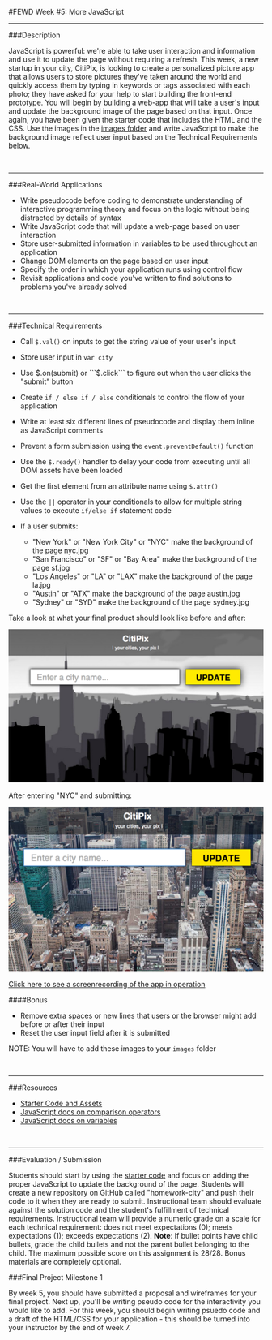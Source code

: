 #FEWD Week #5: More JavaScript


---


###Description 


JavaScript is powerful: we're able to take user interaction and information and use it to update the page without requiring a refresh. This week, a new startup in your city, CitiPix, is looking to create a personalized picture app that allows users to store pictures they've taken around the world and quickly access them by typing in keywords or tags associated with each photo; they have asked for your help to start building the front-end prototype. You will begin by building a web-app that will take a user's input and update the background image of the page based on that input. Once again, you have been given the starter code that includes the HTML and the CSS. Use the images in the [images folder](starter-code/images) and write JavaScript to make the background image reflect user input based on the Technical Requirements  below.


<br>

---


###Real-World Applications

- Write pseudocode before coding to demonstrate understanding of interactive programming theory and focus on the logic without being distracted by details of syntax
- Write JavaScript code that will update a web-page based on user interaction
- Store user-submitted information in variables to be used throughout an application
- Change DOM elements on the page based on user input
- Specify the order in which your application runs using control flow
- Revisit applications and code you've written to find solutions to problems you've already solved



<br>

---


###Technical Requirements 

- Call ```$.val()``` on inputs to get the string value of your user's input
- Store user input in ```var city```
- Use $.on(submit) or ```$.click``` to figure out when the user clicks the "submit" button
- Create ```if / else if / else``` conditionals to control the flow of your application
- Write at least six different lines of pseudocode and display them inline as JavaScript comments
- Prevent a form submission using the ```event.preventDefault()``` function
- Use the ```$.ready()``` handler to delay your code from executing until all DOM assets have been loaded
- Get the first element from an attribute name using ```$.attr()```
- Use the ```||``` operator in your conditionals to allow for multiple string values to execute ```if/else if``` statement code
- If a user submits:

  - "New York" or "New York City" or "NYC" make the background of the page nyc.jpg
  - "San Francisco" or "SF" or "Bay Area" make the background of the page sf.jpg
  - "Los Angeles" or "LA" or "LAX" make the background of the page la.jpg
  - "Austin" or "ATX" make the background of the page austin.jpg
  - "Sydney" or "SYD" make the background of the page sydney.jpg

Take a look at what your final product should look like before and after:


![Deliverable](starter-code/images/citipix_solution.png)


After entering "NYC" and submitting:


![Deliverable](starter-code/images/citipix_solution_nyc.png)

[Click here to see a screenrecording of the app in operation](https://dl.dropboxusercontent.com/u/23062704/ga/video/citi-pix.m4v)



####Bonus

- Remove extra spaces or new lines that users or the browser might add before or after their input 
- Reset the user input field after it is submitted


NOTE: You will have to add these images to your ```images``` folder



<br>

---

###Resources

- [Starter Code and Assets](starter-code/)
- [JavaScript docs on comparison operators](http://www.w3schools.com/js/js_comparisons.asp)
- [JavaScript docs on variables](http://www.w3schools.com/js/js_variables.asp)



<br>

---

###Evaluation / Submission

Students should start by using the [starter code](starter-code/) and focus on adding the proper JavaScript to update the background of the page. Students will create a new repository on GitHub called "homework-city" and push their code to it when they are ready to submit. Instructional team should evaluate against the solution code and the student's fulfillment of technical requirements. Instructional team will provide a numeric grade on a scale for each technical requirement: does not meet expectations (0); meets expectations (1); exceeds expectations (2). **Note**: If bullet points have child bullets, grade the child bullets and not the parent bullet belonging to the child. The maximum possible score on this assignment is 28/28. Bonus materials are completely optional.

###Final Project Milestone 1

By week 5, you should have submitted a proposal and wireframes for your final project. Next up, you'll be writing pseudo code for the interactivity you would like to add.  For this week, you should begin writing psuedo code and a draft of the HTML/CSS for your application - this should be turned into your instructor by the end of week 7.


